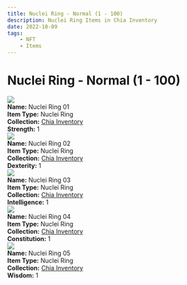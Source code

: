 ```yaml
---
title: Nuclei Ring - Normal (1 - 100)
description: Nuclei Ring Items in Chia Inventory
date: 2022-10-09
tags:
    - NFT
    - Items
---
```


# Nuclei Ring - Normal (1 - 100)
<div class="item_thumbnail">
<img loading="lazy" src="https://lmsctphmbooladpu6lxrvi44stiw4gjkwqt3u6qe62zyponiwe.arweave.net/WyQpvOwLnLAN_9PLvGqOclNFuGSq0J7p6BPazh7mosY"><br/>
<div><strong>Name:</strong> Nuclei Ring 01</div>
<div><strong>Item Type:</strong> Nuclei Ring</div>
<div><strong>Collection:</strong> <a href="https://www.spacescan.io/xch/nft/collection/col16fpva26fhdjp2echs3cr7c30gzl7qe67hu9grtsjcqldz354asjsyzp6wx">Chia Inventory</a></div>
<div><strong>Strength:</strong> 1</div>
</div>
<div class="item_thumbnail">
<img loading="lazy" src="https://k36rfr4xwot2ehr2kszklyt32bj7ma4h56wnpqdwqnxj4ipanu.arweave.net/Vv0Sx5e-zp6IeOlSypeJ70FP2A4fvrNfAdoNuniHgbY"><br/>
<div><strong>Name:</strong> Nuclei Ring 02</div>
<div><strong>Item Type:</strong> Nuclei Ring</div>
<div><strong>Collection:</strong> <a href="https://www.spacescan.io/xch/nft/collection/col16fpva26fhdjp2echs3cr7c30gzl7qe67hu9grtsjcqldz354asjsyzp6wx">Chia Inventory</a></div>
<div><strong>Dexterity:</strong> 1</div>
</div>
<div class="item_thumbnail">
<img loading="lazy" src="https://tomzzrmqnnc2cxiz7swss4f4cwdm3fvhdiujpmlgbmpvnym73oma.arweave.net/m5mcxZBrRaFdGfytKXC8FYbNlqcaKJexZgsfVuGf25g"><br/>
<div><strong>Name:</strong> Nuclei Ring 03</div>
<div><strong>Item Type:</strong> Nuclei Ring</div>
<div><strong>Collection:</strong> <a href="https://www.spacescan.io/xch/nft/collection/col16fpva26fhdjp2echs3cr7c30gzl7qe67hu9grtsjcqldz354asjsyzp6wx">Chia Inventory</a></div>
<div><strong>Intelligence:</strong> 1</div>
</div>
<div class="item_thumbnail">
<img loading="lazy" src="https://bxnmr4ly4hvnvuvyqxafi4exktzcrjizrczbiaem5nkayk7sbm.arweave.net/DdrI8Xjh6trSuIXAVHCXVPIopRmIshQAjOtUDCvy_C0"><br/>
<div><strong>Name:</strong> Nuclei Ring 04</div>
<div><strong>Item Type:</strong> Nuclei Ring</div>
<div><strong>Collection:</strong> <a href="https://www.spacescan.io/xch/nft/collection/col16fpva26fhdjp2echs3cr7c30gzl7qe67hu9grtsjcqldz354asjsyzp6wx">Chia Inventory</a></div>
<div><strong>Constitution:</strong> 1</div>
</div>
<div class="item_thumbnail">
<img loading="lazy" src="https://zjau525d3rvrh3ortjzz6qwohxm675hksrg2ey6lygj7hwjz6m7a.arweave.net/ykFO66PcaxPt0Zpzn0LOPdnv9OqUTaJjy8GT89k58z4"><br/>
<div><strong>Name:</strong> Nuclei Ring 05</div>
<div><strong>Item Type:</strong> Nuclei Ring</div>
<div><strong>Collection:</strong> <a href="https://www.spacescan.io/xch/nft/collection/col16fpva26fhdjp2echs3cr7c30gzl7qe67hu9grtsjcqldz354asjsyzp6wx">Chia Inventory</a></div>
<div><strong>Wisdom:</strong> 1</div>
</div>

